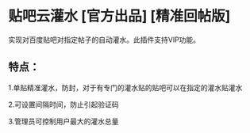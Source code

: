 # 贴吧云灌水 [官方出品] [精准回帖版]

实现对百度贴吧对指定帖子的自动灌水。此插件支持VIP功能。

## 特点：
1.单贴精准灌水，防封，对于有专门的灌水贴的贴吧可以在指定的灌水贴灌水

2.可设置间隔时间，防止引起验证码

3.管理员可控制用户最大的灌水总量
